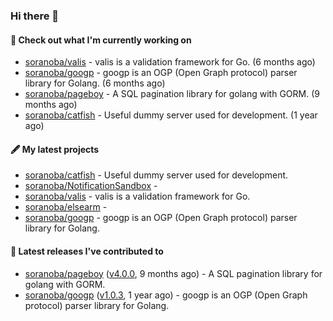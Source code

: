 ### Hi there 👋

#### 👷  Check out what I'm currently working on

- [soranoba/valis](https://github.com/soranoba/valis) - valis is a validation framework for Go. (6 months ago)
- [soranoba/googp](https://github.com/soranoba/googp) - googp is an OGP (Open Graph protocol) parser library for Golang. (6 months ago)
- [soranoba/pageboy](https://github.com/soranoba/pageboy) - A SQL pagination library for golang with GORM. (9 months ago)
- [soranoba/catfish](https://github.com/soranoba/catfish) - Useful dummy server used for development. (1 year ago)

#### 🖋️  My latest projects

- [soranoba/catfish](https://github.com/soranoba/catfish) - Useful dummy server used for development.
- [soranoba/NotificationSandbox](https://github.com/soranoba/NotificationSandbox) - 
- [soranoba/valis](https://github.com/soranoba/valis) - valis is a validation framework for Go.
- [soranoba/elsearm](https://github.com/soranoba/elsearm) - 
- [soranoba/googp](https://github.com/soranoba/googp) - googp is an OGP (Open Graph protocol) parser library for Golang.

#### 🚀  Latest releases I've contributed to

- [soranoba/pageboy](https://github.com/soranoba/pageboy) ([v4.0.0](https://github.com/soranoba/pageboy/releases/tag/v4.0.0), 9 months ago) - A SQL pagination library for golang with GORM.
- [soranoba/googp](https://github.com/soranoba/googp) ([v1.0.3](https://github.com/soranoba/googp/releases/tag/v1.0.3), 1 year ago) - googp is an OGP (Open Graph protocol) parser library for Golang.

